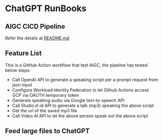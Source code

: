 # ChatGPT RunBooks

## AIGC CICD Pipeline

Refer the details at [README.md](aigc-pipelie/README.md)

## Feature List
 
This is a GitHub Action workflow that test AIGC, the pipeline has tested below steps:
* Call OpenAI API to generate a speaking script per a prompt request from json input
* Configure Workload Identity Federation to let Github Actions access GCP via OAUTH temporary token
* Generate speaking audio via Google text-to-speech API
* Call Studio.d-id API to generate a talk (mp3) speaking the above script
* Get the url of the saved mp3 file
* Call Video AI API to let the above person speak out the above script

## Feed large files to ChatGPT